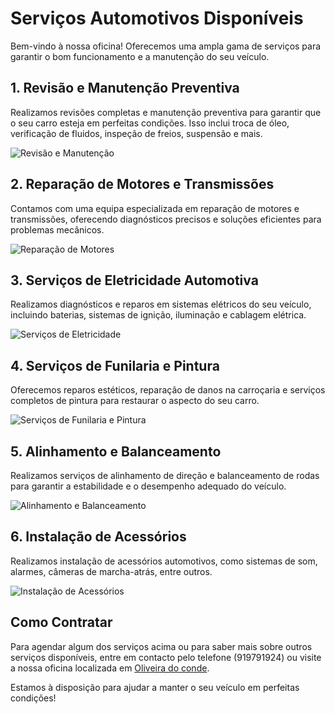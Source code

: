 # Serviços Automotivos Disponíveis

Bem-vindo à nossa oficina! Oferecemos uma ampla gama de serviços para garantir o bom funcionamento e a manutenção do seu veículo.

## 1. Revisão e Manutenção Preventiva

Realizamos revisões completas e manutenção preventiva para garantir que o seu carro esteja em perfeitas condições. Isso inclui troca de óleo, verificação de fluidos, inspeção de freios, suspensão e mais.

![Revisão e Manutenção](https://nihontech.com.br/wp-content/uploads/2022/04/entenda-a-importancia-da-manutencao-preventiva.jpg)

## 2. Reparação de Motores e Transmissões

Contamos com uma equipa especializada em reparação de motores e transmissões, oferecendo diagnósticos precisos e soluções eficientes para problemas mecânicos.

![Reparação de Motores](https://www.boxideal.pt/wp-content/uploads/2014/08/motor-2.jpg)


## 3. Serviços de Eletricidade Automotiva

Realizamos diagnósticos e reparos em sistemas elétricos do seu veículo, incluindo baterias, sistemas de ignição, iluminação e cablagem elétrica.

![Serviços de Eletricidade](https://www.spgoficinas.com/_images/mante/11/6877_modal/electricidad-web.jpg)


## 4. Serviços de Funilaria e Pintura

Oferecemos reparos estéticos, reparação de danos na carroçaria e serviços completos de pintura para restaurar o aspecto do seu carro.

![Serviços de Funilaria e Pintura](https://novonegocio.com.br/wp-content/uploads/2012/01/como_montar_uma_funilaria_e_pintura.jpg)


## 5. Alinhamento e Balanceamento

Realizamos serviços de alinhamento de direção e balanceamento de rodas para garantir a estabilidade e o desempenho adequado do veículo.

![Alinhamento e Balanceamento](URL_DA_IMAGEM_ELETRICIDADE)


## 6. Instalação de Acessórios

Realizamos instalação de acessórios automotivos, como sistemas de som, alarmes, câmeras de marcha-atrás, entre outros.

![Instalação de Acessórios](https://griffepneus.com.br/website2021/wp-content/uploads/2022/02/alinhamento-e-balanceamento-07-e1645298890680.jpg)


## Como Contratar

Para agendar algum dos serviços acima ou para saber mais sobre outros serviços disponíveis, entre em contacto pelo telefone (919791924) ou visite a nossa oficina localizada em [Oliveira do conde](#).

Estamos à disposição para ajudar a manter o seu veículo em perfeitas condições!


